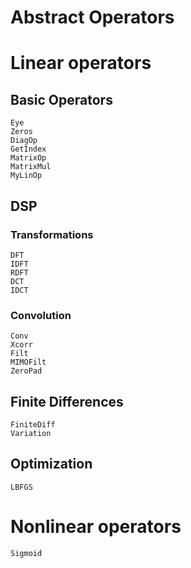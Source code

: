 # Abstract Operators

# Linear operators

## Basic Operators 

```@docs
Eye
Zeros
DiagOp
GetIndex
MatrixOp
MatrixMul
MyLinOp
```

## DSP

### Transformations

```@docs
DFT
IDFT
RDFT
DCT
IDCT
```

### Convolution

```@docs
Conv
Xcorr
Filt
MIMOFilt
ZeroPad
```

## Finite Differences

```@docs
FiniteDiff
Variation
```

## Optimization

```@docs
LBFGS
```

# Nonlinear operators

```@docs
Sigmoid
```


